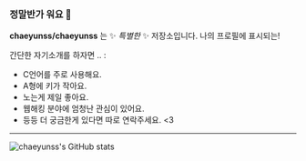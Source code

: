 ### 정말반가 워요 👋

**chaeyunss/chaeyunss** 는 ✨ _특별한_ ✨ 저장소입니다. 나의 프로필에 표시되는!

간단한 자기소개를 하자면 .. :
- C언어를 주로 사용해요.
- A형에 키가 작아요.
- 노는게 제일 좋아요.
- 웹해킹 분야에 엄청난 관심이 있어요.
- 등등 더 궁금한게 있다면 따로 연락주세요. <3

<hr>

![chaeyunss's GitHub stats](https://github-readme-stats.vercel.app/api?username=chaeyunss&show_icons=true&theme=radical)
